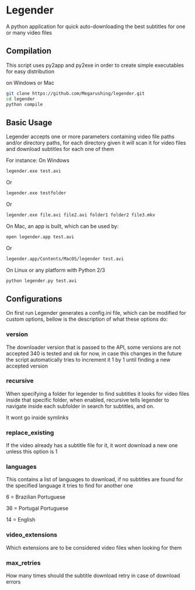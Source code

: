 # Legender

A python application for quick auto-downloading the best subtitles for one or many video files

## Compilation

This script uses py2app and py2exe in order to create 
simple executables for easy distribution

on Windows or Mac
```bash
git clone https://github.com/Megarushing/legender.git
cd legender
python compile
```

## Basic Usage

Legender accepts one or more parameters containing video file
paths and/or directory paths, for each directory given it will scan
it for video files and download subtitles for each one of them

For instance: On Windows

```cmd
legender.exe test.avi
```
Or
```cmd
legender.exe testfolder
```
Or
```cmd
legender.exe file.avi file2.avi folder1 folder2 file3.mkv
```

On Mac, an app is built, which can be used by:
```cmd
open legender.app test.avi
```
Or
```cmd
legender.app/Contents/MacOS/legender test.avi
```

On Linux or any platform with Python 2/3
```cmd
python legender.py test.avi
```

## Configurations

On first run Legender generates a config.ini file, which can be
modified for custom options, bellow is the description of what these options do:

### version

The downloader version that is passed to the API, some versions are not accepted
340 is tested and ok for now, in case this changes in the future the script automatically
tries to increment it 1 by 1 until finding a new accepted version

### recursive

When specifying a folder for legender to find subtitles it looks for video files inside that specific folder,
when enabled, recursive tells legender to navigate inside each subfolder in search for subtitles, and on.

It wont go inside symlinks

### replace_existing

If the video already has a subtitle file for it, it wont download a new one unless this option is 1

### languages

This contains a list of languages to download, if no subtitles are found for the specified language it
tries to find for another one

6 = Brazilian Portuguese

36 = Portugal Portuguese

14 = English

### video_extensions

Which extensions are to be considered video files when looking for them

### max_retries

How many times should the subtitle download retry in case of download errors